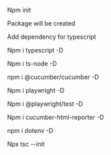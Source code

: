 Npm init 

Package will be created

Add dependency for typescript

Npm i typescript -D

Npm i ts-node -D

npm i @cucumber/cucumber -D

Npm i playwright -D

Npm i @playwright/test -D

Npm i cucumber-html-reporter -D

npm i dotenv -D

Npx tsc --init

